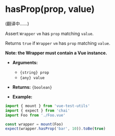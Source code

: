 # hasProp(prop, value)

(翻译中……)

Assert `Wrapper` `vm` has `prop` matching `value`.

Returns `true` if `Wrapper` `vm` has `prop` matching `value`.


**Note: the Wrapper must contain a Vue instance.**

- **Arguments:**
  - `{string} prop`
  - `{any} value`

- **Returns:** `{boolean}`

- **Example:**

```js
import { mount } from 'vue-test-utils'
import { expect } from 'chai'
import Foo from './Foo.vue'

const wrapper = mount(Foo)
expect(wrapper.hasProp('bar', 10)).toBe(true)
```
